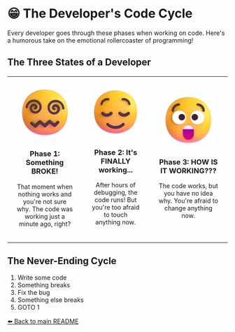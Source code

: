 # 😁 The Developer's Code Cycle

Every developer goes through these phases when working on code. Here's a humorous take on the emotional rollercoaster of programming!

## The Three States of a Developer

<table style="border: none; border-collapse: collapse; margin: 20px auto; width: 100%; max-width: 800px;">
  <tr style="border: none;">
    <td align="center" style="border: none; padding: 20px;">
      <img src="good-spiral-eyes.png" width="120" alt="Broken system!"/>
      <h3>Phase 1: Something BROKE!</h3>
      <p>That moment when nothing works and you're not sure why. The code was working just a minute ago, right?</p>
    </td>
    <td align="center" style="border: none; padding: 20px;">
      <img src="good-relieved.png" width="120" alt="It's working!"/>
      <h3>Phase 2: It's FINALLY working...</h3>
      <p>After hours of debugging, the code runs! But you're too afraid to touch anything now.</p>
    </td>
    <td align="center" style="border: none; padding: 20px;">
      <img src="good-astonished.png" width="120" alt="It's working but I don't know how!"/>
      <h3>Phase 3: HOW IS IT WORKING???</h3>
      <p>The code works, but you have no idea why. You're afraid to change anything now.</p>
    </td>
  </tr>
</table>

## The Never-Ending Cycle

1. Write some code
2. Something breaks
3. Fix the bug
4. Something else breaks
5. GOTO 1

[⬅️ Back to main README](README.md)
